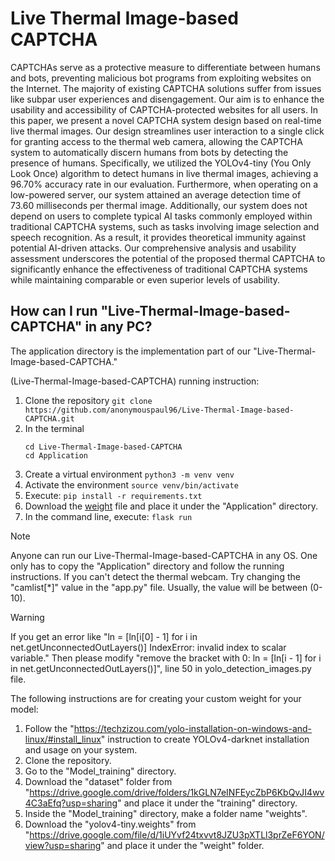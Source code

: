 # Live Thermal Image-based CAPTCHA
CAPTCHAs serve as a protective measure to differentiate between humans and bots, preventing malicious bot programs from exploiting websites on the Internet. The majority of existing CAPTCHA solutions suffer from issues like subpar user experiences and disengagement. Our aim is to enhance the usability and accessibility of CAPTCHA-protected websites for all users. In this paper, we present a novel CAPTCHA system design based on real-time live thermal images. Our design streamlines user interaction to a single click for granting access to the thermal web camera, allowing the CAPTCHA system to automatically discern humans from bots by detecting the presence of humans. Specifically, we utilized the YOLOv4-tiny (You Only Look Once) algorithm to detect humans in live thermal images, achieving a 96.70% accuracy rate in our evaluation. Furthermore, when operating on a low-powered server, our system attained an average detection time of 73.60 milliseconds per thermal image. Additionally, our system does not depend on users to complete typical AI tasks commonly employed within traditional CAPTCHA systems, such as tasks involving image selection and speech recognition. As a result, it provides theoretical immunity against potential AI-driven attacks. Our comprehensive analysis and usability assessment underscores the potential of the proposed thermal CAPTCHA to significantly enhance the effectiveness of traditional CAPTCHA systems while maintaining comparable or even superior levels of usability.


## How can I run "Live-Thermal-Image-based-CAPTCHA" in any PC?
The application directory is the implementation part of our "Live-Thermal-Image-based-CAPTCHA."

(Live-Thermal-Image-based-CAPTCHA) running instruction:
1. Clone the repository ```git clone https://github.com/anonymouspaul96/Live-Thermal-Image-based-CAPTCHA.git```
2. In the terminal
   ```
   cd Live-Thermal-Image-based-CAPTCHA
   cd Application
   ```
5. Create a virtual environment ```python3 -m venv venv```
6. Activate the environment ```source venv/bin/activate```
7. Execute: ```pip install -r requirements.txt```
8. Download the [weight](https://drive.google.com/file/d/1DnBbmnqKM9lKUh9vZOPk4oxt4W3NzZaC/view?usp=sharing) file and place it under the "Application" directory.
9. In the command line, execute: ```flask run```

>[!NOTE]
>Anyone can run our Live-Thermal-Image-based-CAPTCHA in any OS. One only has to copy the "Application" directory and follow the running instructions. If you can't detect the thermal webcam. Try changing the "camlist[*]" value in the "app.py" file. Usually, the value will be between (0-10).

>[!WARNING]
>If you get an error like "ln = [ln[i[0] - 1] for i in net.getUnconnectedOutLayers()] IndexError: invalid index to scalar variable." Then please modify "remove the bracket with 0: ln = [ln[i - 1] for i in net.getUnconnectedOutLayers()]", line 50 in yolo_detection_images.py file.

The following instructions are for creating your custom weight for your model:

1. Follow the "https://techzizou.com/yolo-installation-on-windows-and-linux/#install_linux" instruction to create YOLOv4-darknet installation and usage on your system.
2. Clone the repository.
3. Go to the "Model_training" directory.
4. Download the "dataset" folder from "https://drive.google.com/drive/folders/1kGLN7eINFEycZbP6KbQvJI4wv4C3aEfq?usp=sharing" and place it under the "training" directory.
5. Inside the "Model_training" directory, make a folder name "weights".
6. Download the "yolov4-tiny.weights" from "https://drive.google.com/file/d/1iUYvf24txvvt8JZU3pXTLl3prZeF6YON/view?usp=sharing" and place it under the "weight" folder.
